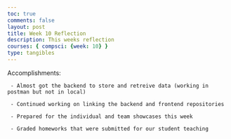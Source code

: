 ```yaml
---
toc: true
comments: false
layout: post
title: Week 10 Reflection
description: This weeks reflection
courses: { compsci: {week: 10} }
type: tangibles
---
```


Accomplishments:

     - Almost got the backend to store and retreive data (working in postman but not in local)
     
     - Continued working on linking the backend and frontend repositories
      
     - Prepared for the individual and team showcases this week
      
     - Graded homeworks that were submitted for our student teaching